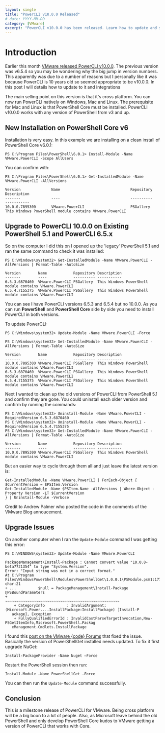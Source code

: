 ```yaml
---
layout: single
title: "PowerCLI v10.0.0 Released"
# date: YYYY-MM-DD
category: [VMware]
excerpt: "PowerCLI v10.0.0 has been released. Learn how to update and solve some install issues here"
---
```

# Introduction

Earlier this month [VMware released PowerCLI v10.0.0](https://blogs.vmware.com/PowerCLI/2018/02/powercli-10.html). The previous version was v6.5.4 so you may be wondering why the big jump in version numbers. This apparently was due to a number of reasons but I personally like it was because PowerCLI is 10 years old so seemed appropriate to be v10.0.0. In this post I will details how to update to it and integrations 

The main selling point on this version is that it's cross platform. You can now run PowerCLI natively on Windows, Mac and Linux. The prerequisite for Mac and Linux is that PowerShell Core must be installed. PowerCLI v10.0.0 works with any version of PowerShell from v3 and up.

## New Installation on PowerShell Core v6

Installation is very easy. In this example we are installing on a clean install of PowerShell Core v6.0.1:

~~~ posh
PS C:\Program Files\PowerShell\6.0.1> Install-Module -Name VMware.PowerCLI -Scope AllUsers
~~~

You can confirm with:

~~~ posh
PS C:\Program Files\PowerShell\6.0.1> Get-InstalledModule -Name VMware.PowerCLI -AllVersions

Version              Name                                Repository           Description
-------              ----                                ----------           -----------
10.0.0.7895300       VMware.PowerCLI                     PSGallery            This Windows PowerShell module contains VMware.PowerCLI
~~~

## Upgrade to PowerCLI 10.0.0 on Existing PowerShell 5.1 and PowerCLI 6.5.x

So on the computer I did this on I opened up the 'legacy' PowerShell 5.1 and ran the same command to check it was installed:

~~~ posh
PS C:\Windows\system32> Get-InstalledModule -Name VMware.PowerCLI -AllVersions | Format-Table -AutoSize

Version        Name            Repository Description
-------        ----            ---------- -----------
6.5.3.6870460  VMware.PowerCLI PSGallery  This Windows PowerShell module contains VMware.PowerCLI
6.5.4.7155375  VMware.PowerCLI PSGallery  This Windows PowerShell module contains VMware.PowerCLI
~~~

You can see I have PowerCLI versions 6.5.3 and 6.5.4 but no 10.0.0. As you can run **PowerShell** and **PowerShell Core** side by side you need to install PowerCLI in both versions.

To update PowerCLI:

~~~ posh
PS C:\Windows\system32> Update-Module -Name VMware.PowerCLI -Force

PS C:\Windows\system32> Get-InstalledModule -Name VMware.PowerCLI -AllVersions | Format-Table -AutoSize

Version        Name            Repository Description
-------        ----            ---------- -----------
10.0.0.7895300 VMware.PowerCLI PSGallery  This Windows PowerShell module contains VMware.PowerCLI
6.5.3.6870460  VMware.PowerCLI PSGallery  This Windows PowerShell module contains VMware.PowerCLI
6.5.4.7155375  VMware.PowerCLI PSGallery  This Windows PowerShell module contains VMware.PowerCLI
~~~

Next I wanted to clean up the old versions of PowerCLI from PowerShell 5.1 and confirm they are gone. You could uninstall each older version and confirm by running the commands:

~~~ posh
PS C:\Windows\system32> Uninstall-Module -Name VMware.PowerCLI -RequiredVersion 6.5.3.6870460
PS C:\Windows\system32> Uninstall-Module -Name VMware.PowerCLI -RequiredVersion 6.5.4.7155375
PS C:\Windows\system32> Get-InstalledModule -Name VMware.PowerCLI -AllVersions | Format-Table -AutoSize

Version        Name            Repository Description
-------        ----            ---------- -----------
10.0.0.7895300 VMware.PowerCLI PSGallery  This Windows PowerShell module contains VMware.PowerCLI
~~~

But an easier way to cycle through them all and just leave the latest version is:

~~~ posh
Get-InstalledModule -Name VMware.PowerCLI | ForEach-Object {
$CurrentVersion = $PSItem.Version
Get-InstalledModule -Name $PSItem.Name -AllVersions | Where-Object -Property Version -LT $CurrentVersion
} | Uninstall-Module -Verbose
~~~

Credit to Andrew Palmer who posted the code in the comments of the VMware Blog annoucement.

## Upgrade Issues

On another computer when I ran the `Update-Module` command I was getting this error:

~~~ posh
PS C:\WINDOWS\system32> Update-Module -Name VMware.PowerCLI

PackageManagement\Install-Package : Cannot convert value "10.0.0-beta7721354" to type "System.Version".
Error: "Input string was not in a correct format."
At C:\Program Files\WindowsPowerShell\Modules\PowerShellGet\1.0.0.1\PSModule.psm1:1772 char:21
+ ...          $null = PackageManagement\Install-Package @PSBoundParameters
+                      ~~~~~~~~~~~~~~~~~~~~~~~~~~~~~~~~~~~~~~~~~~~~~~~~~~~~
    + CategoryInfo          : InvalidArgument: (Microsoft.Power....InstallPackage:InstallPackage) [Install-P
   ackage], Exception
    + FullyQualifiedErrorId : InvalidCastParseTargetInvocation,New-PSGetItemInfo,Microsoft.PowerShell.Packag
   eManagement.Cmdlets.InstallPackage
~~~

I found this [post on the VMware {code} Forums](https://code.vmware.com/forums/2530/vsphere-powercli#581923) that fixed the issue. Basically the version of PowerShellGet installed needs updated. To fix it first upgrade NuGet:

~~~ posh
Install-PackageProvider -Name Nuget –Force
~~~

Restart the PowerShell session then run:

~~~ posh
Install-Module –Name PowerShellGet –Force
~~~

You can then run the `Update-Module` command successfully.

## Conclusion

This is a milestone release of PowerCLI for VMware. Being cross platform will be a big boon to a lot of people. Also, as Microsoft leave behind the old PowerShell and only develop PowerShell Core kudos to VMware getting a version of PowerCLI that works with Core.